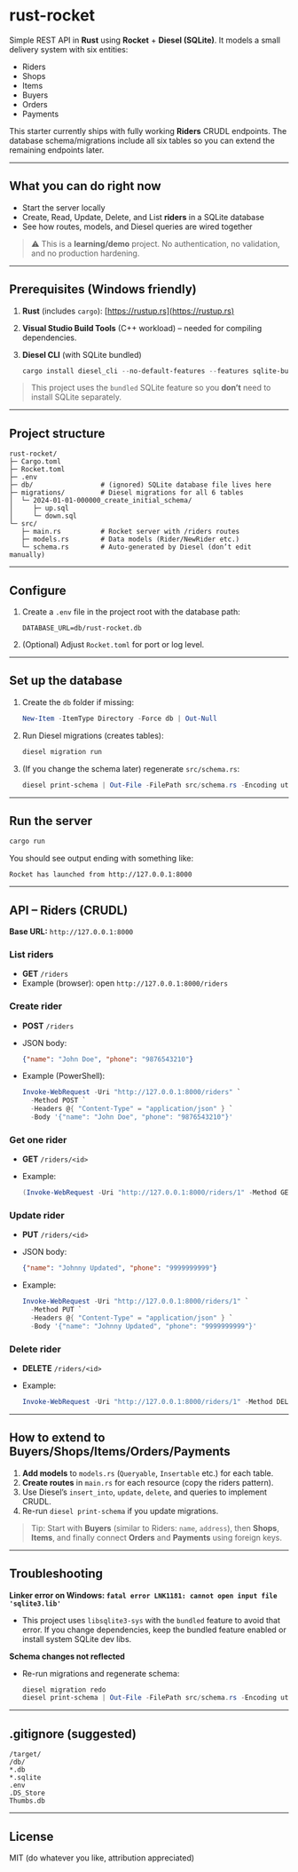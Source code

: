 # rust-rocket

Simple REST API in **Rust** using **Rocket** + **Diesel (SQLite)**. It models a small delivery system with six entities:

* Riders
* Shops
* Items
* Buyers
* Orders
* Payments

This starter currently ships with fully working **Riders** CRUDL endpoints. The database schema/migrations include all six tables so you can extend the remaining endpoints later.

---

## What you can do right now

* Start the server locally
* Create, Read, Update, Delete, and List **riders** in a SQLite database
* See how routes, models, and Diesel queries are wired together

> ⚠️ This is a **learning/demo** project. No authentication, no validation, and no production hardening.

---

## Prerequisites (Windows friendly)

1. **Rust** (includes `cargo`): [https://rustup.rs](https://rustup.rs)
2. **Visual Studio Build Tools** (C++ workload) – needed for compiling dependencies.
3. **Diesel CLI** (with SQLite bundled)

   ```powershell
   cargo install diesel_cli --no-default-features --features sqlite-bundled
   ```

> This project uses the `bundled` SQLite feature so you **don’t** need to install SQLite separately.

---

## Project structure

```
rust-rocket/
├─ Cargo.toml
├─ Rocket.toml
├─ .env
├─ db/                 # (ignored) SQLite database file lives here
├─ migrations/         # Diesel migrations for all 6 tables
│  └─ 2024-01-01-000000_create_initial_schema/
│     ├─ up.sql
│     └─ down.sql
└─ src/
   ├─ main.rs          # Rocket server with /riders routes
   ├─ models.rs        # Data models (Rider/NewRider etc.)
   └─ schema.rs        # Auto-generated by Diesel (don’t edit manually)
```

---

## Configure

1. Create a `.env` file in the project root with the database path:

   ```dotenv
   DATABASE_URL=db/rust-rocket.db
   ```

2. (Optional) Adjust `Rocket.toml` for port or log level.

---

## Set up the database

1. Create the `db` folder if missing:

   ```powershell
   New-Item -ItemType Directory -Force db | Out-Null
   ```
2. Run Diesel migrations (creates tables):

   ```powershell
   diesel migration run
   ```
3. (If you change the schema later) regenerate `src/schema.rs`:

   ```powershell
   diesel print-schema | Out-File -FilePath src/schema.rs -Encoding utf8
   ```

---

## Run the server

```powershell
cargo run
```

You should see output ending with something like:

```
Rocket has launched from http://127.0.0.1:8000
```

---

## API – Riders (CRUDL)

**Base URL:** `http://127.0.0.1:8000`

### List riders

* **GET** `/riders`
* Example (browser): open `http://127.0.0.1:8000/riders`

### Create rider

* **POST** `/riders`
* JSON body:

  ```json
  {"name": "John Doe", "phone": "9876543210"}
  ```
* Example (PowerShell):

  ```powershell
  Invoke-WebRequest -Uri "http://127.0.0.1:8000/riders" `
    -Method POST `
    -Headers @{ "Content-Type" = "application/json" } `
    -Body '{"name": "John Doe", "phone": "9876543210"}'
  ```

### Get one rider

* **GET** `/riders/<id>`
* Example:

  ```powershell
  (Invoke-WebRequest -Uri "http://127.0.0.1:8000/riders/1" -Method GET).Content
  ```

### Update rider

* **PUT** `/riders/<id>`
* JSON body:

  ```json
  {"name": "Johnny Updated", "phone": "9999999999"}
  ```
* Example:

  ```powershell
  Invoke-WebRequest -Uri "http://127.0.0.1:8000/riders/1" `
    -Method PUT `
    -Headers @{ "Content-Type" = "application/json" } `
    -Body '{"name": "Johnny Updated", "phone": "9999999999"}'
  ```

### Delete rider

* **DELETE** `/riders/<id>`
* Example:

  ```powershell
  Invoke-WebRequest -Uri "http://127.0.0.1:8000/riders/1" -Method DELETE
  ```

---

## How to extend to Buyers/Shops/Items/Orders/Payments

1. **Add models** to `models.rs` (`Queryable`, `Insertable` etc.) for each table.
2. **Create routes** in `main.rs` for each resource (copy the riders pattern).
3. Use Diesel’s `insert_into`, `update`, `delete`, and queries to implement CRUDL.
4. Re-run `diesel print-schema` if you update migrations.

> Tip: Start with **Buyers** (similar to Riders: `name`, `address`), then **Shops**, **Items**, and finally connect **Orders** and **Payments** using foreign keys.

---

## Troubleshooting

**Linker error on Windows: `fatal error LNK1181: cannot open input file 'sqlite3.lib'`**

* This project uses `libsqlite3-sys` with the `bundled` feature to avoid that error. If you change dependencies, keep the bundled feature enabled or install system SQLite dev libs.

**Schema changes not reflected**

* Re-run migrations and regenerate schema:

  ```powershell
  diesel migration redo
  diesel print-schema | Out-File -FilePath src/schema.rs -Encoding utf8
  ```

---

## .gitignore (suggested)

```
/target/
/db/
*.db
*.sqlite
.env
.DS_Store
Thumbs.db
```

---

## License

MIT (do whatever you like, attribution appreciated)

